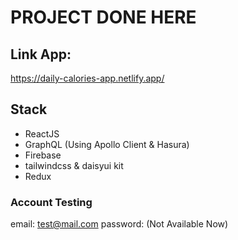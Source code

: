 # PROJECT DONE HERE

## Link App:
https://daily-calories-app.netlify.app/

## Stack
- ReactJS
- GraphQL (Using Apollo Client & Hasura)
- Firebase
- tailwindcss & daisyui kit
- Redux

### Account Testing
email: test@mail.com
password: (Not Available Now)

